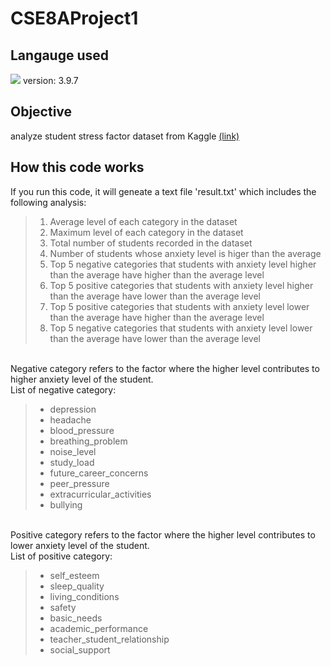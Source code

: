 # CSE8AProject1
## Langauge used
<p><img src="https://img.shields.io/badge/Python-61DAFB?style=flat&logo=React&logoColor=white"/>
version: 3.9.7

## Objective
<p>analyze student stress factor dataset from Kaggle <a href="https://www.kaggle.com/datasets/rxnach/student-stress-factors-a-comprehensive-analysis", target = "_blank">(link)</a></p>

## How this code works
<p>If you run this code, it will geneate a text file 'result.txt' which includes the following analysis:</p>
<blockquote>
<ol>
  <li> Average level of each category in the dataset</li>
  <li> Maximum level of each category in the dataset</li>
  <li> Total number of students recorded in the dataset</li>
  <li> Number of students whose anxiety level is higer than the average</li>
  <li> Top 5 negative categories that students with anxiety level higher than the average have higher than the average level</li>
  <li> Top 5 positive categories that students with anxiety level higher than the average have lower than the average level</li>
  <li> Top 5 positive categories that students with anxiety level lower than the average have higher than the average level</li>
  <li> Top 5 negative categories that students with anxiety level lower than the average have lower than the average level</li>
</ol>
</blockquote>

<br> Negative category refers to the factor where the higher level contributes to higher anxiety level of the student.
<br> List of negative category:
<blockquote>
<ul>
  <li> depression</li>
  <li> headache</li>
  <li> blood_pressure</li>
  <li> breathing_problem</li>
  <li> noise_level</li>
  <li> study_load</li>
  <li> future_career_concerns</li>
  <li> peer_pressure</li>
  <li> extracurricular_activities</li>
  <li> bullying</li>
</ul>
</blockquote>

<br> Positive category refers to the factor where the higher level contributes to lower anxiety level of the student.
<br> List of positive category:
<blockquote>
<ul>
  <li> self_esteem</li>
  <li> sleep_quality</li>
  <li> living_conditions</li>
  <li> safety</li>
  <li> basic_needs</li>
  <li> academic_performance</li>
  <li> teacher_student_relationship</li>
  <li> social_support</li>
</ul>
</blockquote>
